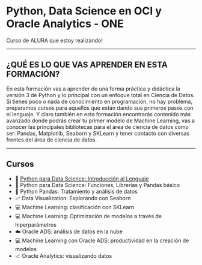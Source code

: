 # Python, Data Science en OCI y Oracle Analytics - ONE
Curso de ALURA que estoy realizando!

---

## ¿QUÉ ES LO QUE VAS APRENDER EN ESTA FORMACIÓN?
En esta formación vas a aprender de una forma práctica y didáctica la versión 3 de Python y lo principal con un enfoque total en Ciencia de Datos. Si tienes poco o nada de conocimiento en programación, no hay problema, preparamos cursos para aquellos que están dando sus primeros pasos con el lenguaje. Y claro también en esta formación encontrarás contenido más avanzado donde podrás crear tu primer modelo de Machine Learning, vas a conocer las principales bibliotecas para el área de ciencia de datos como ser: Pandas, Matplotlib, Seaborn y SKLearn y tener contacto con diversas frentes del área de ciencia de datos.

---

## Cursos
- 🐍  <a href="[https://1999azzar.github.io/1999AZZAR/](https://github.com/Tushima437/python/blob/main/Python%20para%20Data%20Science%3A%20Introducción%20al%20Lenguaje.ipynb)">Python para Data Science: Introducción al Lenguaje</a>
- 🐍 Python para Data Science: Funciones, Librerías y Pandas básico
- 🐼 Python Pandas: Tratamiento y análisis de datos
- 📈 Data Visualization: Explorando con Seaborn
- 💻 Machine Learning: clasificación con SKLearn
- 💻 Machine Learning: Optimización de modelos a través de hiperparámetros
- ☁️ Oracle ADS: análisis de datos en la nube
- 💻 Machine Learning con Oracle ADS: productividad en la creación de modelos
- 📈 Oracle Analytics: visualizando datos
